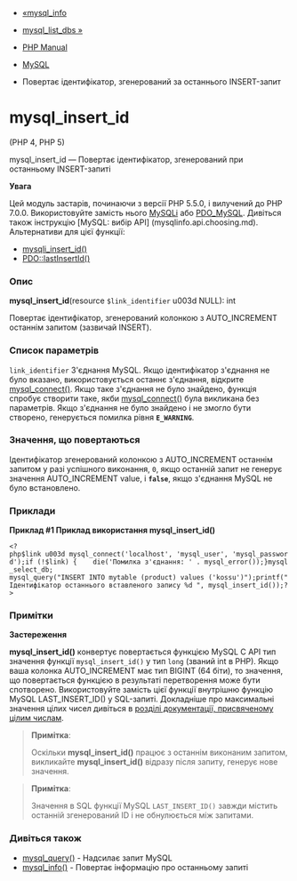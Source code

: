 - [«mysql_info](function.mysql-info.md)
- [mysql_list_dbs »](function.mysql-list-dbs.md)

- [PHP Manual](index.md)
- [MySQL](ref.mysql.md)
- Повертає ідентифікатор, згенерований за останнього
INSERT-запит

# mysql_insert_id

(PHP 4, PHP 5)

mysql_insert_id — Повертає ідентифікатор, згенерований при
останньому INSERT-запиті

**Увага**

Цей модуль застарів, починаючи з версії PHP 5.5.0, і вилучений до PHP 7.0.0.
Використовуйте замість нього [MySQLi](book.mysqli.md) або
[PDO_MySQL](ref.pdo-mysql.md). Дивіться також інструкцію [MySQL: вибір
API] (mysqlinfo.api.choosing.md). Альтернативи для цієї функції:

- [mysqli_insert_id()](mysqli.insert-id.md)
- [PDO::lastInsertId()](pdo.lastinsertid.md)

### Опис

**mysql_insert_id**(resource `$link_identifier` u003d NULL): int

Повертає ідентифікатор, згенерований колонкою з AUTO_INCREMENT
останнім запитом (зазвичай INSERT).

### Список параметрів

`link_identifier`
З'єднання MySQL. Якщо ідентифікатор з'єднання не було вказано,
використовується останнє з'єднання, відкрите
[mysql_connect()](function.mysql-connect.md). Якщо таке з'єднання не
було знайдено, функція спробує створити таке, якби
[mysql_connect()](function.mysql-connect.md) була викликана без
параметрів. Якщо з'єднання не було знайдено і не змогло бути створено,
генерується помилка рівня **`E_WARNING`**.

### Значення, що повертаються

Ідентифікатор згенерований колонкою з AUTO_INCREMENT останнім
запитом у разі успішного виконання, `0`, якщо останній запит не
генерує значення AUTO_INCREMENT value, і **`false`**, якщо з'єднання
MySQL не було встановлено.

### Приклади

**Приклад #1 Приклад використання **mysql_insert_id()****

` <?php$link u003d mysql_connect('localhost', 'mysql_user', 'mysql_password');if (!$link) {    die('Помилка з'єднання: ' . mysql_error());}mysql_select_db; mysql_query("INSERT INTO mytable (product) values ('kossu')");printf("Ідентифікатор останнього вставленого запису %d
", mysql_insert_id());?> `

### Примітки

**Застереження**

**mysql_insert_id()** конвертує повертається функцією MySQL C API тип
значення функції `mysql_insert_id()` у тип `long` (званий int в
PHP). Якщо ваша колонка AUTO_INCREMENT має тип BIGINT (64 біти), то
значення, що повертається функцією в результаті перетворення може бути
спотворено. Використовуйте замість цієї функції внутрішню функцію MySQL
LAST_INSERT_ID() у SQL-запиті. Докладніше про максимальні значення цілих
чисел дивіться в [розділі документації, присвяченому цілим
числам](language.types.integer.md).

> **Примітка**:
>
> Оскільки **mysql_insert_id()** працює з останнім виконаним
> запитом, викликайте **mysql_insert_id()** відразу після запиту,
> генерує нове значення.

> **Примітка**:
>
> Значення в SQL функції MySQL `LAST_INSERT_ID()` завжди містить
> останній згенерований ID і не обнулюється між запитами.

### Дивіться також

- [mysql_query()](function.mysql-query.md) - Надсилає запит MySQL
- [mysql_info()](function.mysql-info.md) - Повертає інформацію про
останньому запиті
